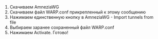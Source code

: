 1. Скачиваем AmneziaWG
2. Скачиваем файл WARP.conf прикрепленный к этому сообщению
3. Нажимаем единственную кнопку в AmneziaWG - Import tunnels from file
4. Выбираем заранее сохраненный файл WARP.conf
5. Нажимаем Activate. Готово!
